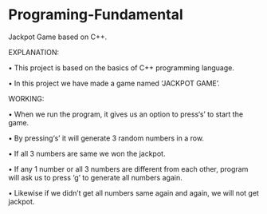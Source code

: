 # Programing-Fundamental
Jackpot Game based on C++.

EXPLANATION:

•	This project is based on the basics of C++ programming language.

•	In this project we have made a game named ‘JACKPOT GAME’.

WORKING:

•	When we run the program, it gives us an option to press‘s’ to start the game.

•	By pressing‘s’ it will generate 3 random numbers in a row.

•	If all 3 numbers are same we won the jackpot.

•	If any 1 number or all 3 numbers are different from each other, program will ask us to press ‘g’ to generate all numbers again.

•	Likewise if we didn’t get all numbers same again and again, we will not get jackpot.

